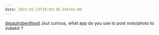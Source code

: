 ```yaml
---
date: 2021-01-23T10:03:18.545+01:00
---
```

[@paulrobertlloyd](https://micro.blog/paulrobertlloyd) Jsut curious, what app do you use to post note/photo to indiekit ?
